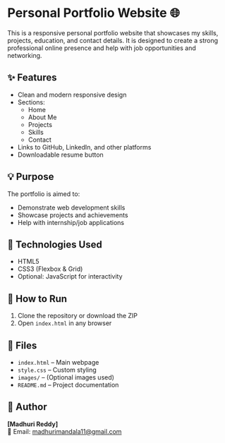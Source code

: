# Personal Portfolio Website 🌐

This is a responsive personal portfolio website that showcases my skills, projects, education, and contact details. It is designed to create a strong professional online presence and help with job opportunities and networking.

## ✨ Features

- Clean and modern responsive design
- Sections:
  - Home
  - About Me
  - Projects
  - Skills
  - Contact
- Links to GitHub, LinkedIn, and other platforms
- Downloadable resume button

## 💡 Purpose

The portfolio is aimed to:
- Demonstrate web development skills
- Showcase projects and achievements
- Help with internship/job applications

## 🚀 Technologies Used

- HTML5
- CSS3 (Flexbox & Grid)
- Optional: JavaScript for interactivity



## 🔧 How to Run

1. Clone the repository or download the ZIP
2. Open `index.html` in any browser

## 📁 Files

- `index.html` – Main webpage
- `style.css` – Custom styling
- `images/` – (Optional images used)
- `README.md` – Project documentation

## 👤 Author

**[Madhuri Reddy]**  
📧 Email: madhurimandala11@gmail.com 

